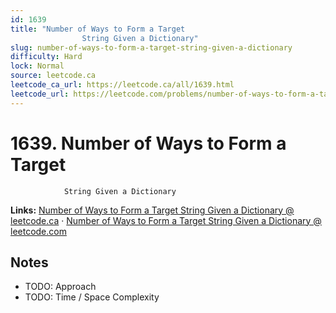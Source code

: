 ```yaml
--- 
id: 1639
title: "Number of Ways to Form a Target
                String Given a Dictionary"
slug: number-of-ways-to-form-a-target-string-given-a-dictionary
difficulty: Hard
lock: Normal
source: leetcode.ca
leetcode_ca_url: https://leetcode.ca/all/1639.html
leetcode_url: https://leetcode.com/problems/number-of-ways-to-form-a-target-string-given-a-dictionary/
---
```


# 1639. Number of Ways to Form a Target
                String Given a Dictionary

**Links:** [Number of Ways to Form a Target
                String Given a Dictionary @ leetcode.ca](https://leetcode.ca/all/1639.html) · [Number of Ways to Form a Target
                String Given a Dictionary @ leetcode.com](https://leetcode.com/problems/number-of-ways-to-form-a-target-string-given-a-dictionary/)

## Notes
- TODO: Approach
- TODO: Time / Space Complexity
